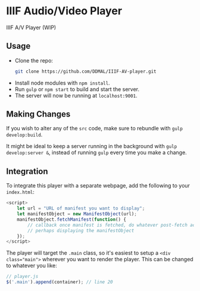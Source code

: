 # IIIF Audio/Video Player
IIIF A/V Player (WIP)

## Usage
- Clone the repo:
    ```bash
    git clone https://github.com/DDMAL/IIIF-AV-player.git
    ```
- Install node modules with `npm install`.
- Run `gulp` or `npm start` to build and start the server.
- The server will now be running at `localhost:9001`. 

## Making Changes
If you wish to alter any of the `src` code, make sure to rebundle with `gulp develop:build`. 

It might be ideal to keep a server running in the background with `gulp develop:server &`, instead of running `gulp` every time you make a change.

## Integration
To integrate this player with a separate webpage, add the following to your `index.html`:
```javascript
<script>
    let url = "URL of manifest you want to display";
    let manifestObject = new ManifestObject(url); 
    manifestObject.fetchManifest(function() {
        // callback once manifest is fetched, do whatever post-fetch actions you want
        // perhaps displaying the manifestObject
    });
</script>
```
The player will target the `.main` class, so it's easiest to setup a `<div class="main">` wherever you want to render the player. This can be changed to whatever you like:
```javascript
// player.js
$('.main').append(container); // line 20
```